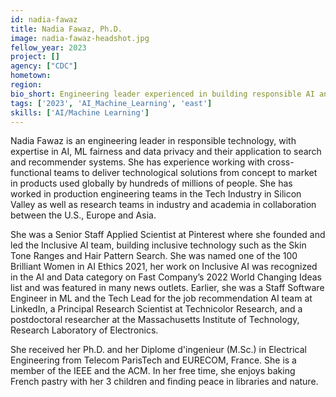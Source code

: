 ```yaml
---
id: nadia-fawaz
title: Nadia Fawaz, Ph.D.
image: nadia-fawaz-headshot.jpg
fellow_year: 2023
project: []
agency: ["CDC"]
hometown: 
region: 
bio_short: Engineering leader experienced in building responsible AI and data technologies that put people first.
tags: ['2023', 'AI_Machine_Learning', 'east']
skills: ['AI/Machine Learning']
---
```


Nadia Fawaz is an engineering leader in responsible technology, with expertise in AI, ML fairness and data privacy and their application to search and recommender systems. She has experience working with cross-functional teams to deliver technological solutions from concept to market in products used globally by hundreds of millions of people. She has worked in production engineering teams in the Tech Industry in Silicon Valley as well as research teams in industry and academia in collaboration between the U.S., Europe and Asia. 

She was a Senior Staff Applied Scientist at Pinterest where she founded and led the Inclusive AI team, building inclusive technology such as the Skin Tone Ranges and Hair Pattern Search. She was named one of the 100 Brilliant Women in AI Ethics 2021, her work on Inclusive AI was recognized in the AI and Data category on Fast Company’s 2022 World Changing Ideas list and was featured in many news outlets. Earlier, she was a Staff Software Engineer in ML and the Tech Lead for the job recommendation AI team at LinkedIn, a Principal Research Scientist at Technicolor Research, and a postdoctoral researcher at the Massachusetts Institute of Technology, Research Laboratory of Electronics. 

She received her Ph.D. and her Diplome d'ingenieur (M.Sc.) in Electrical Engineering from Telecom ParisTech and EURECOM, France. She is a member of the IEEE and the ACM. In her free time, she enjoys baking French pastry with her 3 children and finding peace in libraries and nature.